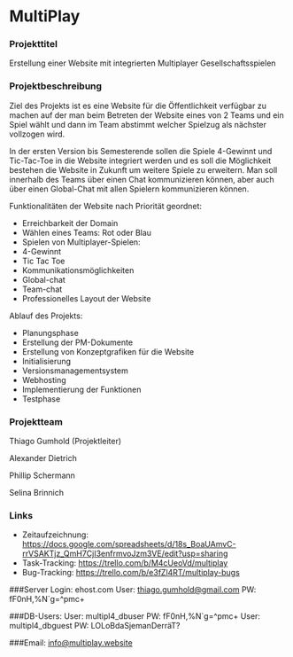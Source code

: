 # MultiPlay

### Projekttitel
Erstellung einer Website mit integrierten Multiplayer Gesellschaftsspielen

### Projektbeschreibung
Ziel des Projekts ist es eine Website für die Öffentlichkeit verfügbar zu machen auf der man beim Betreten der Website eines von 2 Teams und ein Spiel wählt und dann im Team abstimmt welcher Spielzug als nächster vollzogen wird.

In der ersten Version bis Semesterende sollen die Spiele 4-Gewinnt und Tic-Tac-Toe in die Website integriert werden und es soll die Möglichkeit bestehen die Website in Zukunft um weitere Spiele zu erweitern. Man soll innerhalb des Teams über einen Chat kommunizieren können, aber auch über einen Global-Chat mit allen Spielern kommunizieren können.

Funktionalitäten der Website nach Priorität geordnet:

* Erreichbarkeit der Domain
* Wählen eines Teams: Rot oder Blau
* Spielen von Multiplayer-Spielen:
* 4-Gewinnt
* Tic Tac Toe
* Kommunikationsmöglichkeiten
* Global-chat
* Team-chat
* Professionelles Layout der Website

Ablauf des Projekts:

* Planungsphase
* Erstellung der PM-Dokumente
* Erstellung von Konzeptgrafiken für die Website
* Initialisierung
* Versionsmanagementsystem
* Webhosting
* Implementierung der Funktionen
* Testphase

### Projektteam
Thiago Gumhold (Projektleiter)

Alexander Dietrich

Phillip Schermann

Selina Brinnich

### Links
* Zeitaufzeichnung: https://docs.google.com/spreadsheets/d/18s_BoaUAmvC-rrVSAKTjz_QmH7CjI3enfrmvoJzm3VE/edit?usp=sharing
* Task-Tracking: https://trello.com/b/M4cUeoVd/multiplay
* Bug-Tracking: https://trello.com/b/e3fZl4RT/multiplay-bugs

###Server Login: ehost.com
User: thiago.gumhold@gmail.com
PW: fF0nH,%N`g=^pmc+

###DB-Users:
User: multipl4_dbuser
PW: fF0nH,%N`g=^pmc+
User: multipl4_dbguest
PW: LOLoBdaSjemanDerräT?

###Email: info@multiplay.website